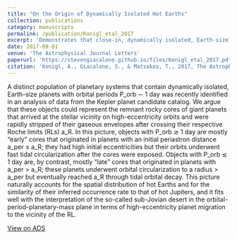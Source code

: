 ```yaml
---
title: "On the Origin of Dynamically Isolated Hot Earths"
collection: publications
category: manuscripts
permalink: /publication/Konigl_etal_2017
excerpt: 'Demonstrates that close-in, dynamically isolated, Earth-size planets may be the cores of stripped gas giants.'
date: 2017-09-01
venue: 'The Astrophysical Journal Letters'
paperurl: 'https://stevengiacalone.github.io/files/Konigl_etal_2017.pdf'
citation: 'Konigl, A., Giacalone, S., & Matsakos, T., 2017, The Astrophysical Journal Letters, 846, L13'
---
```


A distinct population of planetary systems that contain dynamically isolated, Earth-size planets with orbital periods P_orb ∼ 1 day was recently identified in an analysis of data from the Kepler planet candidate catalog. We argue that these objects could represent the remnant rocky cores of giant planets that arrived at the stellar vicinity on high-eccentricity orbits and were rapidly stripped of their gaseous envelopes after crossing their respective Roche limits (RLs) a_R. In this picture, objects with P_orb ≳ 1 day are mostly “early” cores that originated in planets with an initial periastron distance a_per ≤ a_R; they had high initial eccentricities but their orbits underwent fast tidal circularization after the cores were exposed. Objects with P_orb ≲ 1 day are, by contrast, mostly “late” cores that originated in planets with a_per > a_R; these planets underwent orbital circularization to a radius > a_per but eventually reached a_R through tidal orbital decay. This picture naturally accounts for the spatial distribution of hot Earths and for the similarity of their inferred occurrence rate to that of hot Jupiters, and it fits well with the interpretation of the so-called sub-Jovian desert in the orbital-period-planetary-mass plane in terms of high-eccentricity planet migration to the vicinity of the RL.

[View on ADS](https://ui.adsabs.harvard.edu/abs/2017ApJ...846L..13K/abstract)

